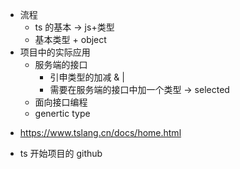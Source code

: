 - 流程
  - ts 的基本 -> js+类型
  - 基本类型 + object
- 项目中的实际应用
  - 服务端的接口
    - 引申类型的加减 & |
    - 需要在服务端的接口中加一个类型 -> selected
  - 面向接口编程
  - genertic type

* https://www.tslang.cn/docs/home.html

- ts 开始项目的 github
